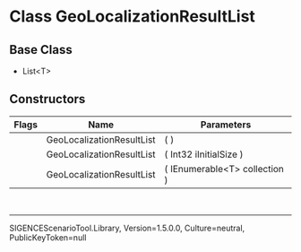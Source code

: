 # Class GeoLocalizationResultList
## Base Class
- List&lt;T&gt;
## Constructors
Flags|Name|Parameters
-|-|-
&nbsp;|GeoLocalizationResultList|( )
&nbsp;|GeoLocalizationResultList|( Int32 iInitialSize )
&nbsp;|GeoLocalizationResultList|( IEnumerable&lt;T&gt; collection )

<br /><hr />
SIGENCEScenarioTool.Library, Version=1.5.0.0, Culture=neutral, PublicKeyToken=null
